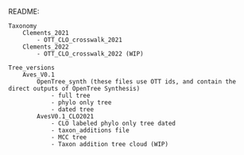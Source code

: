 README:

    Taxonomy
        Clements_2021
            - OTT_CLO_crosswalk_2021
        Clements_2022
            - OTT_CLO_crosswalk_2022 (WIP)
            
    Tree_versions
        Aves_V0.1
            OpenTree_synth (these files use OTT ids, and contain the direct outputs of OpenTree Synthesis)
                - full tree
                - phylo only tree
                - dated tree
            AvesV0.1_CLO2021
                - CLO labeled phylo only tree dated
                - taxon_additions file
                - MCC tree
                - Taxon addition tree cloud (WIP)
            





